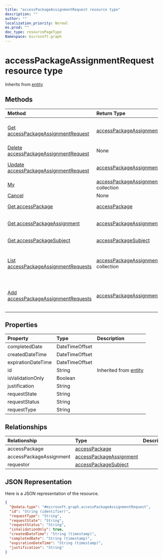 ```yaml
---
title: "accessPackageAssignmentRequest resource type"
description: ""
author: ""
localization_priority: Normal
ms.prod: ""
doc_type: resourcePageType
Namespace: microsoft.graph
---
```



# accessPackageAssignmentRequest resource type




Inherits from [entity](../resources/entity.md)

## Methods
|Method|Return Type|Description|
|:---|:---|:---|
|[Get accessPackageAssignmentRequest](../api/accesspackageassignmentrequest-get.md)|[accessPackageAssignmentRequest](../resources/accessPackageAssignmentRequest.md)|Read properties and relationships of the [accessPackageAssignmentRequest](../resources/accesspackageassignmentrequest.md) object.|
|[Delete accessPackageAssignmentRequest](../api/accesspackageassignmentrequest-delete.md)|None|Deletes a [accessPackageAssignmentRequest](../resources/accesspackageassignmentrequest.md).|
|[Update accessPackageAssignmentRequest](../api/accesspackageassignmentrequest-update.md)|[accessPackageAssignmentRequest](../resources/accessPackageAssignmentRequest.md)|Update the properties of a [accessPackageAssignmentRequest](../resources/accesspackageassignmentrequest.md) object.|
|[My](../api/accesspackageassignmentrequest-my.md)|[accessPackageAssignmentRequest](../resources/accessPackageAssignmentRequest.md) collection||
|[Cancel](../api/accesspackageassignmentrequest-cancel.md)|None||
|[Get accessPackage](../api/accesspackage-get.md)|[accessPackage](../resources/accessPackage.md)|Read properties and relationships of the [accessPackage](../resources/accesspackage.md) object.|
|[Get accessPackageAssignment](../api/accesspackageassignment-get.md)|[accessPackageAssignment](../resources/accessPackageAssignment.md)|Read properties and relationships of the [accessPackageAssignment](../resources/accesspackageassignment.md) object.|
|[Get accessPackageSubject](../api/accesspackagesubject-get.md)|[accessPackageSubject](../resources/accessPackageSubject.md)|Read properties and relationships of the [accessPackageSubject](../resources/accesspackagesubject.md) object.|
|[List accessPackageAssignmentRequests](../api/accesspackageassignment-list-accesspackageassignmentrequests.md)|[accessPackageAssignmentRequest](../resources/accessPackageAssignmentRequest.md) collection|Get the accessPackageAssignmentRequests from the accessPackageAssignmentRequests navigation property.|
|[Add accessPackageAssignmentRequests](../api/accesspackageassignment-post-accesspackageassignmentrequests.md)|[accessPackageAssignmentRequest](../resources/accessPackageAssignmentRequest.md)|Add accessPackageAssignmentRequests by posting to the accessPackageAssignmentRequests collection.|

## Properties
|Property|Type|Description|
|:---|:---|:---|
|completedDate|DateTimeOffset||
|createdDateTime|DateTimeOffset||
|expirationDateTime|DateTimeOffset||
|id|String| Inherited from [entity](../resources/entity.md)|
|isValidationOnly|Boolean||
|justification|String||
|requestState|String||
|requestStatus|String||
|requestType|String||

## Relationships
|Relationship|Type|Description|
|:---|:---|:---|
|accessPackage|[accessPackage](../resources/accessPackage.md)||
|accessPackageAssignment|[accessPackageAssignment](../resources/accessPackageAssignment.md)||
|requestor|[accessPackageSubject](../resources/accessPackageSubject.md)||

## JSON Representation
Here is a JSON representation of the resource.
<!-- {
  "blockType": "resource",
  "keyProperty": "id",
  "@odata.type": "microsoft.graph.accessPackageAssignmentRequest",
  "baseType": "microsoft.graph.entity",
  "openType": false
}
-->
``` json
{
  "@odata.type": "#microsoft.graph.accessPackageAssignmentRequest",
  "id": "String (identifier)",
  "requestType": "String",
  "requestState": "String",
  "requestStatus": "String",
  "isValidationOnly": true,
  "createdDateTime": "String (timestamp)",
  "completedDate": "String (timestamp)",
  "expirationDateTime": "String (timestamp)",
  "justification": "String"
}
```

